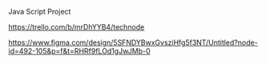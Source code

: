 Java Script Project 

https://trello.com/b/mrDhYYB4/technode

https://www.figma.com/design/5SFNDYBwxGvsziHfg5f3NT/Untitled?node-id=492-105&p=f&t=RHRf9fLOd1gJwJMb-0
